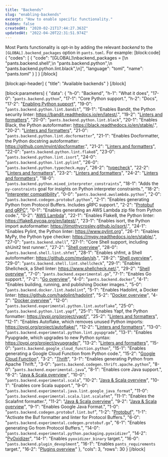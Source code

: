 ```yaml
---
title: "Backends"
slug: "enabling-backends"
excerpt: "How to enable specific functionality."
hidden: false
createdAt: "2020-02-21T17:44:27.363Z"
updatedAt: "2022-04-20T22:31:51.974Z"
---
```

Most Pants functionality is opt-in by adding the relevant _backend_ to the `[GLOBAL].backend_packages` option in `pants.toml`. For example:
[block:code]
{
  "codes": [
    {
      "code": "[GLOBAL]\nbackend_packages = [\n  \"pants.backend.shell\",\n  \"pants.backend.python\",\n  \"pants.backend.python.lint.black\",\n]",
      "language": "toml",
      "name": "pants.toml"
    }
  ]
}
[/block]

[block:api-header]
{
  "title": "Available backends"
}
[/block]

[block:parameters]
{
  "data": {
    "h-0": "Backend",
    "h-1": "What it does",
    "17-0": "`pants.backend.python`",
    "17-1": "Core Python support.",
    "h-2": "Docs",
    "17-2": "[Enabling Python support](doc:python-backend)",
    "19-0": "`pants.backend.python.lint.bandit`",
    "19-1": "Enables Bandit, the Python security linter: https://bandit.readthedocs.io/en/latest/.",
    "19-2": "[Linters and formatters](doc:python-linters-and-formatters)",
    "20-0": "`pants.backend.python.lint.black`",
    "20-1": "Enables Black, the Python autoformatter: https://black.readthedocs.io/en/stable/.",
    "20-2": "[Linters and formatters](doc:python-linters-and-formatters)",
    "21-0": "`pants.backend.python.lint.docformatter`",
    "21-1": "Enables Docformatter, the Python docstring autoformatter: https://github.com/myint/docformatter.",
    "21-2": "[Linters and formatters](doc:python-linters-and-formatters)",
    "22-0": "`pants.backend.python.lint.flake8`",
    "23-0": "`pants.backend.python.lint.isort`",
    "24-0": "`pants.backend.python.lint.pylint`",
    "26-0": "`pants.backend.python.typecheck.mypy`",
    "26-2": "[typecheck](doc:python-typecheck-goal)",
    "22-2": "[Linters and formatters](doc:python-linters-and-formatters)",
    "23-2": "[Linters and formatters](doc:python-linters-and-formatters)",
    "24-2": "[Linters and formatters](doc:python-linters-and-formatters)",
    "18-0": "`pants.backend.python.mixed_interpreter_constraints`",
    "18-1": "Adds the `py-constraints` goal for insights on Python interpreter constraints.",
    "18-2": "[Interpreter compatibility](doc:python-interpreter-compatibility)",
    "0-0": "`pants.backend.awslambda.python`",
    "2-0": "`pants.backend.codegen.protobuf.python`",
    "2-1": "Enables generating Python from Protocol Buffers. Includes gRPC support.",
    "2-2": "[Protobuf and gRPC](doc:protobuf-python)",
    "0-1": "Enables generating an AWS Lambda zip file from Python code.",
    "0-2": "[AWS Lambda](doc:awslambda-python)",
    "22-1": "Enables Flake8, the Python linter: https://flake8.pycqa.org/en/latest/.",
    "23-1": "Enables isort, the Python import autoformatter: https://timothycrosley.github.io/isort/.",
    "24-1": "Enables Pylint, the Python linter: https://www.pylint.org",
    "26-1": "Enables MyPy, the Python type checker: https://mypy.readthedocs.io/en/stable/.",
    "27-0": "`pants.backend.shell`",
    "27-1": "Core Shell support, including shUnit2 test runner.",
    "27-2": "[Shell overview](doc:shell)",
    "28-0": "`pants.backend.shell.lint.shfmt`",
    "28-1": "Enables shfmt, a Shell autoformatter: https://github.com/mvdan/sh.",
    "28-2": "[Shell overview](doc:shell)",
    "29-0": "`pants.backend.shell.lint.shellcheck`",
    "29-1": "Enables Shellcheck, a Shell linter: https://www.shellcheck.net/.",
    "29-2": "[Shell overview](doc:shell)",
    "7-0": "`pants.backend.experimental.go`",
    "7-1": "Enables Go support.",
    "7-2": "[Go overview](doc:go)",
    "4-0": "`pants.backend.docker`",
    "4-1": "Enables building, running, and publishing Docker images.",
    "5-0": "`pants.backend.docker.lint.hadolint`",
    "5-1": "Enables Hadolint, a Docker linter: https://github.com/hadolint/hadolint",
    "5-2": "[Docker overview](doc:docker)",
    "4-2": "[Docker overview](doc:docker)",
    "12-0": "`pants.backend.experimental.python.lint.autoflake`",
    "25-0": "`pants.backend.python.lint.yapf`",
    "25-1": "Enables Yapf, the Python formatter: https://pypi.org/project/yapf/",
    "25-2": "[Linters and formatters](doc:python-linters-and-formatters)",
    "12-1": "Enables Autoflake, which removes unused Python imports: https://pypi.org/project/autoflake/",
    "12-2": "[Linters and formatters](doc:python-linters-and-formatters)",
    "13-0": "`pants.backend.experimental.python.lint.pyupgrade`",
    "13-1": "Enables Pyupgrade, which upgrades to new Python syntax: https://pypi.org/project/pyupgrade/",
    "13-2": "[Linters and formatters](doc:python-linters-and-formatters)",
    "15-0": "`pants.backend.google_cloud_function.python`",
    "15-1": "Enables generating a Google Cloud Function from Python code.",
    "15-2": "[Google Cloud Function](doc:google-cloud-function-python)",
    "3-2": "[Thrift](doc:thrift-python)",
    "3-1": "Enables generating Python from Apache Thrift.",
    "3-0": "`pants.backend.codegen.thrift.apache.python`",
    "8-0": "`pants.backend.experimental.java`",
    "8-1": "Enables core Java support.",
    "8-2": "[Java & Scala overview](doc:jvm-overview)",
    "10-0": "`pants.backend.experimental.scala`",
    "10-2": "[Java & Scala overview](doc:jvm-overview)",
    "10-1": "Enables core Scala support.",
    "9-0": "`pants.backend.experimental.java.lint.google_java_format`",
    "11-0": "`pants.backend.experimental.scala.lint.scalafmt`",
    "11-1": "Enables the Scalafmt formatter.",
    "11-2": "[Java & Scala overview](doc:jvm-overview)",
    "9-2": "[Java & Scala overview](doc:jvm-overview)",
    "9-1": "Enables Google Java Format.",
    "1-0": "`pants.backend.codegen.protobuf.lint.buf`",
    "1-2": "[Protobuf](doc:protobuf-python)",
    "1-1": "Activate the Buf formatter and linter for Protocol Buffers.",
    "6-0": "`pants.backend.experimental.codegen.protobuf.go`",
    "6-1": "Enables generating Go from Protocol Buffers.",
    "14-0": "`pants.backend.experimental.python.packaging.pyoxidizer`",
    "14-2": "[PyOxidizer](doc:pyoxidizer)",
    "14-1": "Enables `pyoxidizer_binary` target.",
    "16-0": "`pants.backend.plugin_devoplment`",
    "16-1": "Enables `pants_requirements` target.",
    "16-2": "[Plugins overview](doc:plugins-overview)"
  },
  "cols": 3,
  "rows": 30
}
[/block]
